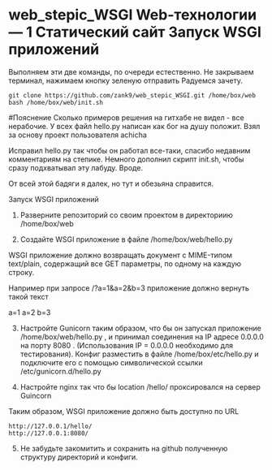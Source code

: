 # web_stepic_WSGI    Web-технологии — 1 Статический сайт  Запуск WSGI приложений

Выполняем эти две команды, по очереди естественно.
Не закрываем терминал, нажимаем кнопку зеленую отправить
Радуемся зачету.

	git clone https://github.com/zank9/web_stepic_WSGI.git /home/box/web
	bash /home/box/web/init.sh

#Пояснение
Сколько примеров решения на гитхабе не видел - все нерабочие.
У всех файл hello.py написан как бог на душу положит.
Взял за основу проект пользователя achicha

Исправил hello.py так чтобы он работал все-таки, спасибо недавним комментариям на степике.
Немного дополнил скрипт init.sh, чтобы сразу подхватывал эту лабуду.
Вроде.

От всей этой бадяги я далек, но тут и обезьяна справится.

Запуск WSGI приложений

1) Разверните репозиторий со своим проектом в директориию /home/box/web

2) Создайте WSGI приложение в файле /home/box/web/hello.py

WSGI приложение должно возвращать документ с MIME-типом text/plain, содержащий все GET параметры, по одному на каждую строку.

Например при запросе  /?a=1&a=2&b=3 приложение должно вернуть такой текст

a=1
a=2
b=3

3) Настройте Gunicorn таким образом, что бы он запускал приложение  /home/box/web/hello.py , и принимал соединения на IP адресе 0.0.0.0 на порту 8080 .  (Использования IP = 0.0.0.0 необходимо для тестирования). Конфиг разместить в файле /home/box/etc/hello.py и подключите его с помощью символической ссылки /etc/gunicorn.d/hello.py

4) Настройте nginx так что бы location /hello/ проксировался на cервер Guincorn

Таким образом, WSGI приложение должно быть доступно по URL

    http://127.0.0.1/hello/
    http://127.0.0.1:8080/

5) Не забудьте закомитить и сохранить на github полученную структуру директорий и конфиги.
